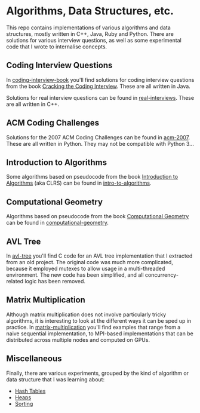 # Algorithms, Data Structures, etc.

This repo contains implementations of various algorithms and data structures, mostly written in C++, Java, Ruby and Python. There are solutions for various interview questions, as well as some experimental code that I wrote to internalise concepts.

## Coding Interview Questions

In [coding-interview-book](./coding-interview-book) you'll find solutions for coding interview questions from the book [Cracking the Coding Interview](http://www.crackingthecodinginterview.com/). These are all written in Java.

Solutions for real interview questions can be found in [real-interviews](./real-interviews). These are all written in C++.

## ACM Coding Challenges

Solutions for the 2007 ACM Coding Challenges can be found in [acm-2007](./acm-2007). These are all written in Python. They may not be compatible with Python 3...

## Introduction to Algorithms

Some algorithms based on pseudocode from the book [Introduction to Algorithms](https://mitpress.mit.edu/books/introduction-algorithms-third-edition) (aka CLRS) can be found in [intro-to-algorithms](./intro-to-algorithms).

## Computational Geometry

Algorithms based on pseudocode from the book [Computational Geometry](https://www.springer.com/gp/book/9783540779735) can be found in [computational-geometry](./computational-geometry).

## AVL Tree

In [avl-tree](./avl-tree) you'll find C code for an AVL tree implementation that I extracted from an old project. The original code was much more complicated, because it employed mutexes to allow usage in a multi-threaded environment. The new code has been simplified, and all concurrency-related logic has been removed.

## Matrix Multiplication

Although matrix multiplication does not involve particularly tricky algorithms, it is interesting to look at the different ways it can be sped up in practice. In [matrix-multiplication](./matrix-multiplication) you'll find examples that range from a naive sequential implementation, to MPI-based implementations that can be distributed across multiple nodes and computed on GPUs.

## Miscellaneous

Finally, there are various experiments, grouped by the kind of algorithm or data structure that I was learning about:

* [Hash Tables](./hash-tables)
* [Heaps](./heaps)
* [Sorting](./sorting)
